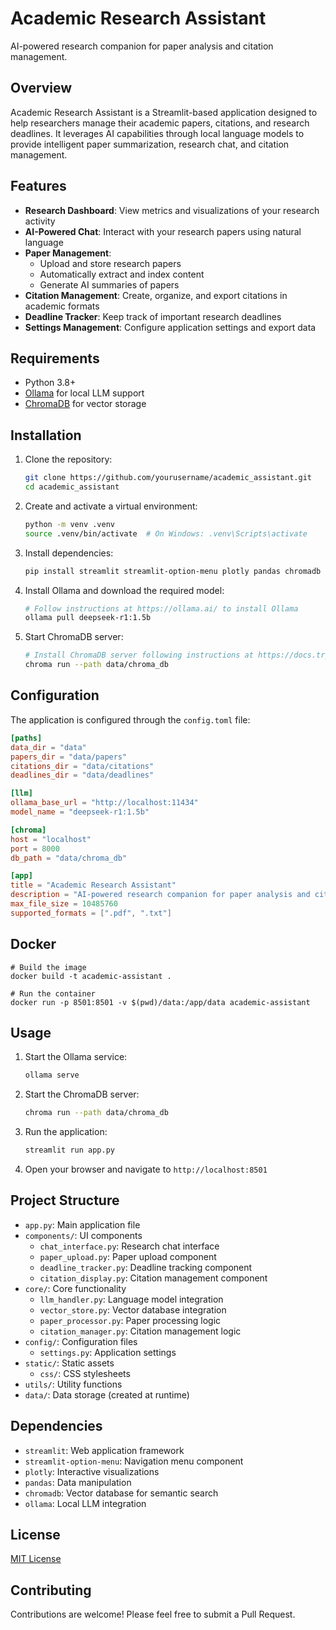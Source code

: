 # Academic Research Assistant

AI-powered research companion for paper analysis and citation management.

## Overview

Academic Research Assistant is a Streamlit-based application designed to help researchers manage their academic papers, citations, and research deadlines. It leverages AI capabilities through local language models to provide intelligent paper summarization, research chat, and citation management.

## Features

- **Research Dashboard**: View metrics and visualizations of your research activity
- **AI-Powered Chat**: Interact with your research papers using natural language
- **Paper Management**: 
  - Upload and store research papers
  - Automatically extract and index content
  - Generate AI summaries of papers
- **Citation Management**: Create, organize, and export citations in academic formats
- **Deadline Tracker**: Keep track of important research deadlines
- **Settings Management**: Configure application settings and export data

## Requirements

- Python 3.8+
- [Ollama](https://ollama.ai/) for local LLM support
- [ChromaDB](https://www.trychroma.com/) for vector storage

## Installation

1. Clone the repository:
   ```bash
   git clone https://github.com/yourusername/academic_assistant.git
   cd academic_assistant
   ```

2. Create and activate a virtual environment:
   ```bash
   python -m venv .venv
   source .venv/bin/activate  # On Windows: .venv\Scripts\activate
   ```

3. Install dependencies:
   ```bash
   pip install streamlit streamlit-option-menu plotly pandas chromadb ollama
   ```

4. Install Ollama and download the required model:
   ```bash
   # Follow instructions at https://ollama.ai/ to install Ollama
   ollama pull deepseek-r1:1.5b
   ```

5. Start ChromaDB server:
   ```bash
   # Install ChromaDB server following instructions at https://docs.trychroma.com/
   chroma run --path data/chroma_db
   ```

## Configuration

The application is configured through the `config.toml` file:

```toml
[paths]
data_dir = "data"
papers_dir = "data/papers"
citations_dir = "data/citations"
deadlines_dir = "data/deadlines"

[llm]
ollama_base_url = "http://localhost:11434"
model_name = "deepseek-r1:1.5b"

[chroma]
host = "localhost"
port = 8000
db_path = "data/chroma_db"

[app]
title = "Academic Research Assistant"
description = "AI-powered research companion for paper analysis and citation management"
max_file_size = 10485760
supported_formats = [".pdf", ".txt"]
```

## Docker
```shell
# Build the image
docker build -t academic-assistant .

# Run the container
docker run -p 8501:8501 -v $(pwd)/data:/app/data academic-assistant
```

## Usage

1. Start the Ollama service:
   ```bash
   ollama serve
   ```

2. Start the ChromaDB server:
   ```bash
   chroma run --path data/chroma_db
   ```

3. Run the application:
   ```bash
   streamlit run app.py
   ```

4. Open your browser and navigate to `http://localhost:8501`

## Project Structure

- `app.py`: Main application file
- `components/`: UI components
  - `chat_interface.py`: Research chat interface
  - `paper_upload.py`: Paper upload component
  - `deadline_tracker.py`: Deadline tracking component
  - `citation_display.py`: Citation management component
- `core/`: Core functionality
  - `llm_handler.py`: Language model integration
  - `vector_store.py`: Vector database integration
  - `paper_processor.py`: Paper processing logic
  - `citation_manager.py`: Citation management logic
- `config/`: Configuration files
  - `settings.py`: Application settings
- `static/`: Static assets
  - `css/`: CSS stylesheets
- `utils/`: Utility functions
- `data/`: Data storage (created at runtime)

## Dependencies

- `streamlit`: Web application framework
- `streamlit-option-menu`: Navigation menu component
- `plotly`: Interactive visualizations
- `pandas`: Data manipulation
- `chromadb`: Vector database for semantic search
- `ollama`: Local LLM integration

## License

[MIT License](LICENSE)

## Contributing

Contributions are welcome! Please feel free to submit a Pull Request.